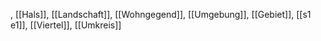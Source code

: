 , [[Hals]], [[Landschaft]], [[Wohngegend]], [[Umgebung]], [[Gebiet]], [[s1 e1]], [[Viertel]], [[Umkreis]]